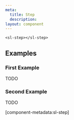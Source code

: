 ```yaml
---
meta:
  title: Step
  description:
layout: component
---
```


```html:preview
<sl-step></sl-step>
```

## Examples

### First Example

TODO

### Second Example

TODO

[component-metadata:sl-step]
